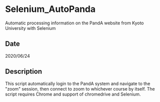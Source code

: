 # Selenium_AutoPanda
Automatic processing information on the PandA website from Kyoto University with Selenium

## Date
2020/06/24

## Description
This script automatically login to the PandA system and navigate to the "zoom" session, then connect to zoom to whichever course by itself. The script requires Chrome and support of chromedrive and Selenium. 
